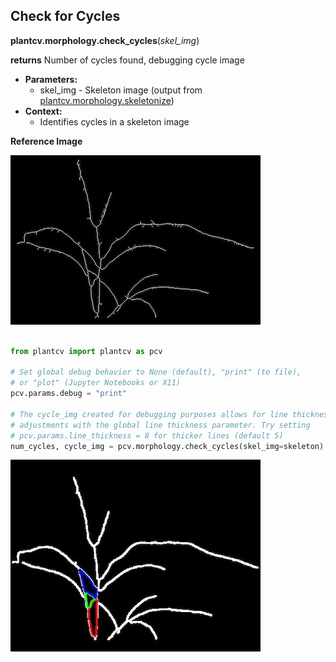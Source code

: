 ## Check for Cycles

**plantcv.morphology.check_cycles**(*skel_img*)

**returns** Number of cycles found, debugging cycle image 

- **Parameters:**
    - skel_img - Skeleton image (output from [plantcv.morphology.skeletonize](skeletonize.md))
- **Context:**
    - Identifies cycles in a skeleton image

**Reference Image**
 
![Screenshot](img/documentation_images/check_cycles/skeleton.jpg)

```python

from plantcv import plantcv as pcv

# Set global debug behavior to None (default), "print" (to file), 
# or "plot" (Jupyter Notebooks or X11)
pcv.params.debug = "print"

# The cycle_img created for debugging purposes allows for line thickness 
# adjustments with the global line thickness parameter. Try setting 
# pcv.params.line_thickness = 8 for thicker lines (default 5)
num_cycles, cycle_img = pcv.morphology.check_cycles(skel_img=skeleton)

```

![Screenshot](img/documentation_images/check_cycles/plot_cycles.jpg)
